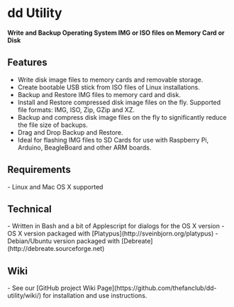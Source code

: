 # dd Utility
<strong>Write and Backup Operating System IMG or ISO files on Memory Card or Disk</strong>

<h2>Features</h2>

- Write disk image files to memory cards and removable storage.
- Create bootable USB stick from ISO files of Linux installations.
- Backup and Restore IMG files to memory card and disk.
- Install and Restore compressed disk image files on the fly. Supported file formats: IMG, ISO, Zip, GZip and XZ.
- Backup and compress disk image files on the fly to significantly reduce the file size of backups.
- Drag and Drop Backup and Restore. 
- Ideal for flashing IMG files to SD Cards for use with Raspberry Pi, Arduino,  BeagleBoard and other ARM boards.

<h2>Requirements</h2>
- Linux and Mac OS X supported

<h2>Technical</h2>
- Written in Bash and a bit of Applescript for dialogs for the OS X version
- OS X version packaged with [Platypus](http://sveinbjorn.org/platypus)
- Debian/Ubuntu version packaged with [Debreate](http://debreate.sourceforge.net)

<h2>Wiki</h2>
- See our [GitHub project Wiki Page](https://github.com/thefanclub/dd-utility/wiki/) for installation and use instructions.

